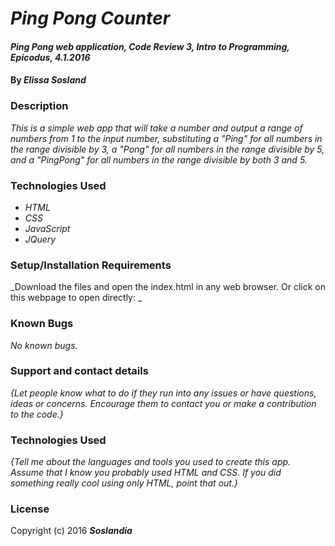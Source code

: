 # _Ping Pong Counter_

#### _Ping Pong web application, Code Review 3, Intro to Programming, Epicodus, 4.1.2016_

#### By _**Elissa Sosland**_

### Description

_This is a simple web app that will take a number and output a range of numbers from 1 to the input number, substituting a "Ping" for all numbers in the range divisible by 3, a "Pong" for all numbers in the range divisible by 5, and a "PingPong" for all numbers in the range divisible by both 3 and 5._

### Technologies Used

* _HTML_
* _CSS_
* _JavaScript_
* _JQuery_

### Setup/Installation Requirements

_Download the files and open the index.html in any web browser. Or click on this webpage to open directly: _

### Known Bugs

_No known bugs._

### Support and contact details

_{Let people know what to do if they run into any issues or have questions, ideas or concerns.  Encourage them to contact you or make a contribution to the code.}_

### Technologies Used

_{Tell me about the languages and tools you used to create this app. Assume that I know you probably used HTML and CSS. If you did something really cool using only HTML, point that out.}_

### License

Copyright (c) 2016 **_Soslandia_**
